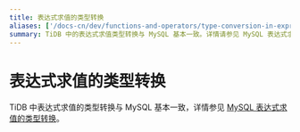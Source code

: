```yaml
---
title: 表达式求值的类型转换
aliases: ['/docs-cn/dev/functions-and-operators/type-conversion-in-expression-evaluation/','/docs-cn/dev/reference/sql/functions-and-operators/type-conversion/']
summary: TiDB 中的表达式求值类型转换与 MySQL 基本一致。详情请参见 MySQL 表达式求值类型转换文档。
---
```


# 表达式求值的类型转换

TiDB 中表达式求值的类型转换与 MySQL 基本一致，详情参见 [MySQL 表达式求值的类型转换](https://dev.mysql.com/doc/refman/8.0/en/type-conversion.html)。
